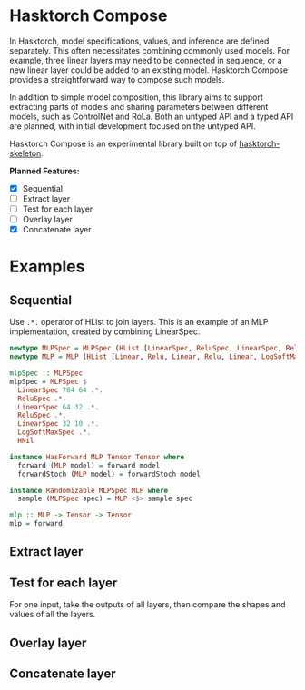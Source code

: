 # Hasktorch Compose

In Hasktorch, model specifications, values, and inference are defined separately. This often necessitates combining commonly used models. For example, three linear layers may need to be connected in sequence, or a new linear layer could be added to an existing model. Hasktorch Compose provides a straightforward way to compose such models.

In addition to simple model composition, this library aims to support extracting parts of models and sharing parameters between different models, such as ControlNet and RoLa. Both an untyped API and a typed API are planned, with initial development focused on the untyped API.

Hasktorch Compose is an experimental library built on top of [hasktorch-skeleton](https://github.com/hasktorch/hasktorch-skeleton).

**Planned Features:**
- [x] Sequential
- [ ] Extract layer
- [ ] Test for each layer
- [ ] Overlay layer
- [x] Concatenate layer

# Examples

## Sequential

Use `.*.` operator of HList to join layers.
This is an example of an MLP implementation, created by combining LinearSpec.

```haskell
newtype MLPSpec = MLPSpec (HList [LinearSpec, ReluSpec, LinearSpec, ReluSpec, LinearSpec, LogSoftMaxSpec]) deriving (Generic, Show, Eq)
newtype MLP = MLP (HList [Linear, Relu, Linear, Relu, Linear, LogSoftMax]) deriving (Generic, Show, Eq)

mlpSpec :: MLPSpec
mlpSpec = MLPSpec $
  LinearSpec 784 64 .*.
  ReluSpec .*.
  LinearSpec 64 32 .*.
  ReluSpec .*.
  LinearSpec 32 10 .*.
  LogSoftMaxSpec .*.
  HNil

instance HasForward MLP Tensor Tensor where
  forward (MLP model) = forward model
  forwardStoch (MLP model) = forwardStoch model

instance Randomizable MLPSpec MLP where
  sample (MLPSpec spec) = MLP <$> sample spec

mlp :: MLP -> Tensor -> Tensor
mlp = forward
```

## Extract layer

## Test for each layer

For one input, take the outputs of all layers, then compare the shapes and values of all the layers.

## Overlay layer

## Concatenate layer

